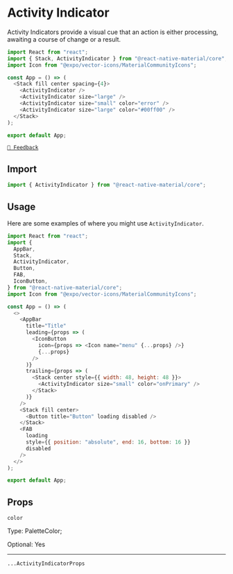 # Activity Indicator

Activity Indicators provide a visual cue that an action is either processing, awaiting a course of change or a result.

```js with-preview
import React from "react";
import { Stack, ActivityIndicator } from "@react-native-material/core";
import Icon from "@expo/vector-icons/MaterialCommunityIcons";

const App = () => (
  <Stack fill center spacing={4}>
    <ActivityIndicator />
    <ActivityIndicator size="large" />
    <ActivityIndicator size="small" color="error" />
    <ActivityIndicator size="large" color="#00ff00" />
  </Stack>
);

export default App;
```

[`💬 Feedback`](https://github.com/yamankatby/react-native-material/labels/component%3A%20ActivityIndicator)

## Import

```js
import { ActivityIndicator } from "@react-native-material/core";
```

## Usage

Here are some examples of where you might use `ActivityIndicator`.

```js with-preview
import React from "react";
import {
  AppBar,
  Stack,
  ActivityIndicator,
  Button,
  FAB,
  IconButton,
} from "@react-native-material/core";
import Icon from "@expo/vector-icons/MaterialCommunityIcons";

const App = () => (
  <>
    <AppBar
      title="Title"
      leading={props => (
        <IconButton
          icon={props => <Icon name="menu" {...props} />}
          {...props}
        />
      )}
      trailing={props => (
        <Stack center style={{ width: 48, height: 48 }}>
          <ActivityIndicator size="small" color="onPrimary" />
        </Stack>
      )}
    />
    <Stack fill center>
      <Button title="Button" loading disabled />
    </Stack>
    <FAB
      loading
      style={{ position: "absolute", end: 16, bottom: 16 }}
      disabled
    />
  </>
);

export default App;
```

## Props

`color`

Type: PaletteColor;

Optional: Yes

---

`...ActivityIndicatorProps`
